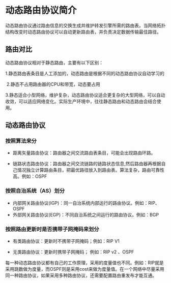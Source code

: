 # 动态路由协议简介

动态路由协议通过路由信息的交换生成并维护转发引擎所需的路由表。当网络拓扑结构改变时动态路由协议可以自动更新路由表，并负责决定数据传输最佳路径。

## 路由对比

动态路由协议相对于静态路由，主要有以下区别：

​	1.静态路由表条目是人工添加的，动态路由是根据不同的动态路由协议自动学习的

​	2.静态不占用路由器的CPU和带宽，动态要占用 

​	3.静态适合小型网络，维护复杂，动态路由协议适合更复杂的大型网络，可以自动收敛，可以适应网络变化。实际生产环境中，往往静态路由和动态路由会结合使用。

## 动态路由协议

### 按照算法来分

- 距离矢量路由协议：路由器之间交流路由表条目，可能会出现路由环路。

- 链路状态路由协议：路由器之间交流链路的链路状态信息,然后路由器再根据自己情况独立计算路由条目，把最优路径放入到路由表。算法复杂，路由可靠性高。例如：OSPF

### 按照自治系统（AS）划分

- 内部网关路由协议(IGP)：同一自治系统内部运行的路由协议。例如：RIP、OSPF
- 外部网关路由协议(EGP)：不同自治系统之间运行的路由协议。例如：BGP

### 按照路由更新时是否携带子网掩码来划分

- 有类路由协议：更新时不携带子网掩码；例如：RIP V1

- 无类路由协议：更新时携带子网掩码； 例如：RIP v2 、OSPF



每一种动态路由协议都有自己的工作原理，采用的度量值也不同。例如：RIP就是采用跳数做为度量，而OSPF则是采用cost来做为度量值。在一个网络中尽量采用同一种路由协议，如果采用多种路由协议，还需要配置路由重发布才能互通。

